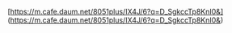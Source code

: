   [https://m.cafe.daum.net/8051plus/IX4J/6?q=D_SgkccTp8KnI0&] (https://m.cafe.daum.net/8051plus/IX4J/6?q=D_SgkccTp8KnI0&)
  
  
